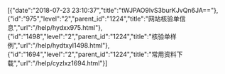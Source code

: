[{"date":"2018-07-23 23:10:37","title":"tWJPAO9lvS3burKJvQn6JA=="},{"id":"975","level":"2","parent_id":"1224","title":"网站核验单信息","url":"/help/hydxx975.html"},{"id":"1498","level":"2","parent_id":"1224","title":"核验单样例","url":"/help/hydtxyl1498.html"},{"id":"1694","level":"2","parent_id":"1224","title":"常用资料下载","url":"/help/cyzlxz1694.html"}]
